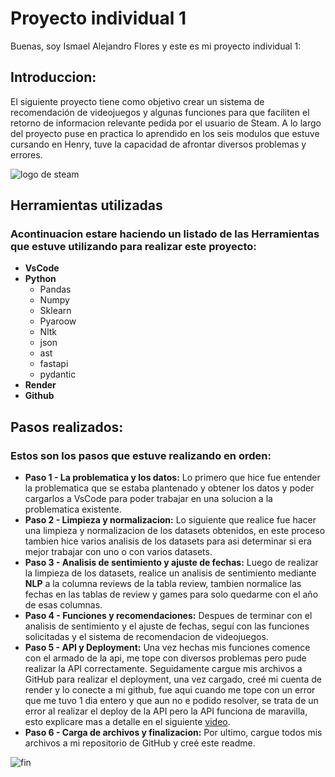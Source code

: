 # Proyecto individual 1

Buenas, soy Ismael Alejandro Flores y este es mi proyecto individual 1:

## Introduccion:
El siguiente proyecto tiene como objetivo crear un sistema de recomendación de videojuegos y algunas funciones para que faciliten el retorno de informacion relevante pedida por el usuario de Steam. A lo largo del proyecto puse en practica lo aprendido en los seis modulos que estuve cursando en Henry, tuve la capacidad de afrontar diversos problemas y errores.

![logo de steam](https://cdn.cloudflare.steamstatic.com/store/home/store_home_share.jpg)


## Herramientas utilizadas
### Acontinuacion estare haciendo un listado de las Herramientas que estuve utilizando para realizar este proyecto:
- **VsCode**
- **Python**
  - Pandas
  - Numpy
  - Sklearn
  - Pyaroow
  - Nltk
  - json
  - ast
  - fastapi
  - pydantic
- **Render**
- **Github**


## Pasos realizados:
### Estos son los pasos que estuve realizando en orden: 
  - **Paso 1 - La problematica y los datos:** Lo primero que hice fue entender la problematica que se estaba plantenado y obtener los datos y poder cargarlos a VsCode para poder trabajar en una solucion a la problematica existente.
  - **Paso 2 - Limpieza y normalizacion:** Lo siguiente que realice fue hacer una limpieza y normalizacion de los datasets obtenidos, en este proceso tambien hice varios analisis de los datasets para asi determinar si era mejor trabajar con uno o con varios datasets.
  - **Paso 3 - Analisis de sentimiento y ajuste de fechas:** Luego de realizar la limpieza de los datasets, realice un analisis de sentimiento mediante **NLP** a la columna reviews de la tabla review, tambien normalice las fechas en las tablas de review y games para solo quedarme con el año de esas columnas.
  - **Paso 4 - Funciones y recomendaciones:** Despues de terminar con el analisis de sentimiento y el ajuste de fechas, seguí con las funciones solicitadas y el sistema de recomendacion de videojuegos.
  - **Paso 5 - API y Deployment:** Una vez hechas mis funciones comence con el armado de la api, me tope con diversos problemas pero pude realizar la API correctamente. Seguidamente cargue mis archivos a GitHub para realizar el deployment, una vez cargado, creé mi cuenta de render y lo conecte a mi github, fue aqui cuando me tope con un error que me tuvo 1 dia entero y que aun no e podido resolver, se trata de un error al realizar el deploy de la API pero la API funciona de maravilla, esto explicare mas a detalle en el siguiente [video](https://www.youtube.com/watch?v=an2FbqvsbsM).
  - **Paso 6 - Carga de archivos y finalizacion:** Por ultimo, cargue todos mis archivos a mi repositorio de GitHub y creé este readme.

![fin](https://i.ytimg.com/vi/iclPAx8jMOA/maxresdefault.jpg)

